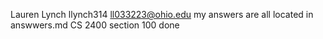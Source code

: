 Lauren Lynch
llynch314
ll033223@ohio.edu
my answers are all located in answwers.md
CS 2400 section 100
done
